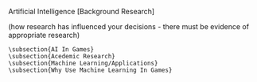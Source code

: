 Artificial Intelligence [Background Research]

(how research has influenced your decisions - there must be evidence of appropriate research)

	\subsection{AI In Games}
	\subsection{Acedemic Research}
	\subsection{Machine Learning/Applications}	
	\subsection{Why Use Machine Learning In Games}